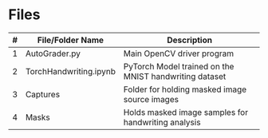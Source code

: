 # Files

|   #   | File/Folder Name          | Description                                 |
| :---: | --------------- | ------------------------------------------- |
|   1   | AutoGrader.py   | Main OpenCV driver program |
|   2   | TorchHandwriting.ipynb | PyTorch Model trained on the MNIST handwriting dataset |
|   3   | Captures | Folder for holding masked image source images |
|   4   | Masks    | Holds masked image samples for handwriting analysis  |
